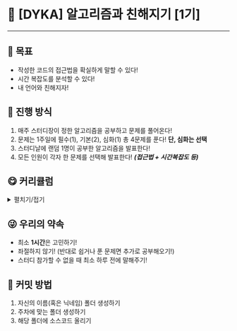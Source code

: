 # 🎉 [DYKA] 알고리즘과 친해지기 [1기]
***
## 🎯 목표
- 작성한 코드의 접근법을 확실하게 말할 수 있다!
- 시간 복잡도를 분석할 수 있다!
- 내 언어와 친해지자!

## 🚴 진행 방식
1. 매주 스터디장이 정한 알고리즘을 공부하고 문제를 풀어온다!
2. 문제는 1주일에 필수(1), 기본(2), 심화(1) 총 4문제를 푼다! **단, 심화는 선택**
3. 스터디날에 랜덤 1명이 공부한 알고리즘을 발표한다!
4. 모든 인원이 각자 한 문제를 선택해 발표한다! ***(접근법 + 시간복잡도 등)***

## 😋 커리큘럼
<details>
  <summary>펼치기/접기</summary>

| 주차 | 유형                                                  |
| --- |-----------------------------------------------------|
| 1주차 | 정렬 & 탐색                                             |
| 2주차 | 재귀 & 그리디 |  
| 3주차 | |
| 4주차 | |
  
<br>
  
<h3> 정렬 & 탐색 </h3>

| 주차 | 난이도 | 문제                                                                                                               |
| --- |-----|------------------------------------------------------------------------------------------------------------------|
| 필수 | 실버5 | [수 정렬하기4](https://www.acmicpc.net/problem/11931) (정렬 알고리즘 중 하나 선택해서 풀기)                                          |
| 기본 | 실버3 | [등수 매기기 (정렬)](https://www.acmicpc.net/problem/2012), [IF문 좀 대신 써줘 (이분탐색)](https://www.acmicpc.net/problem/19637) |
| 심화 | 골드5 | 🔥 [입국 심사](https://www.acmicpc.net/problem/3079) 🔥                                                              |
  
<h3> 재귀 & 그리디 </h3>

| 주차 | 난이도 | 문제                                                                                                               |
| --- |-----|------------------------------------------------------------------------------------------------------------------|
| 필수 | 실버5 | [뒤집기 (그리디)](https://www.acmicpc.net/problem/1439)                                          |
| 기본 | 실버2-3 | [투에-모스 문자열 (재귀)](https://www.acmicpc.net/problem/18222), [특별상이라도 받고 싶어 (재귀)](https://www.acmicpc.net/problem/24460) |
| 심화 | 골드5 | 🔥 [강의실 (그리디)](https://www.acmicpc.net/problem/1374) 🔥                                                              |
  
</details>

## 😜 우리의 약속
- 최소 **1시간**은 고민하기! 
- 좌절하지 않기! (반대로 쉽거나 푼 문제면 추가로 공부해오기!)
- 스터디 참가할 수 없을 때 최소 하루 전에 말해주기!

## 🎉 커밋 방법
1. 자신의 이름(혹은 닉네임) 폴더 생성하기
2. 주차에 맞는 폴더 생성하기
3. 해당 폴더에 소스코드 올리기
